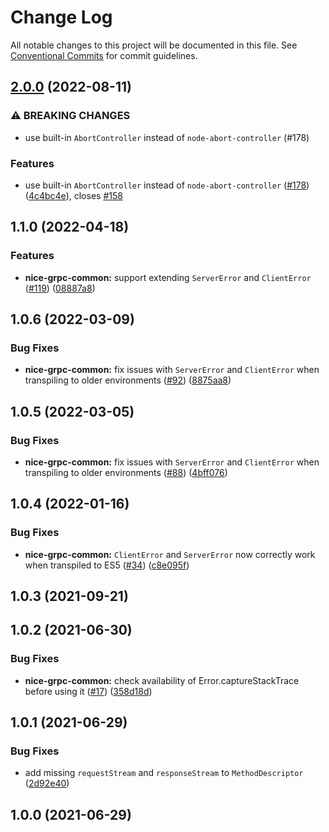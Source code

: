 # Change Log

All notable changes to this project will be documented in this file. See
[Conventional Commits](https://conventionalcommits.org) for commit guidelines.

## [2.0.0](https://github.com/deeplay-io/nice-grpc/compare/nice-grpc-common@1.1.0...nice-grpc-common@2.0.0) (2022-08-11)

### ⚠ BREAKING CHANGES

- use built-in `AbortController` instead of `node-abort-controller` (#178)

### Features

- use built-in `AbortController` instead of `node-abort-controller`
  ([#178](https://github.com/deeplay-io/nice-grpc/issues/178))
  ([4c4bc4e](https://github.com/deeplay-io/nice-grpc/commit/4c4bc4eacf38bedfbcdd5a41f4471698f7a117ed)),
  closes [#158](https://github.com/deeplay-io/nice-grpc/issues/158)

## 1.1.0 (2022-04-18)

### Features

- **nice-grpc-common:** support extending `ServerError` and `ClientError`
  ([#119](https://github.com/deeplay-io/nice-grpc/issues/119))
  ([08887a8](https://github.com/deeplay-io/nice-grpc/commit/08887a82f081b1c52da74b39ca54ae053b4a21aa))

## 1.0.6 (2022-03-09)

### Bug Fixes

- **nice-grpc-common:** fix issues with `ServerError` and `ClientError` when
  transpiling to older environments
  ([#92](https://github.com/deeplay-io/nice-grpc/issues/92))
  ([8875aa8](https://github.com/deeplay-io/nice-grpc/commit/8875aa86bc505dfe0e347b4851e30114fa7dadc8))

## 1.0.5 (2022-03-05)

### Bug Fixes

- **nice-grpc-common:** fix issues with `ServerError` and `ClientError` when
  transpiling to older environments
  ([#88](https://github.com/deeplay-io/nice-grpc/issues/88))
  ([4bff076](https://github.com/deeplay-io/nice-grpc/commit/4bff076ebf49c41f88a4af570c9a04e7549b5719))

## 1.0.4 (2022-01-16)

### Bug Fixes

- **nice-grpc-common:** `ClientError` and `ServerError` now correctly work when
  transpiled to ES5 ([#34](https://github.com/deeplay-io/nice-grpc/issues/34))
  ([c8e095f](https://github.com/deeplay-io/nice-grpc/commit/c8e095f1f2d81d57b319714d88d9182cf301bcca))

## 1.0.3 (2021-09-21)

## 1.0.2 (2021-06-30)

### Bug Fixes

- **nice-grpc-common:** check availability of Error.captureStackTrace before
  using it ([#17](https://github.com/deeplay-io/nice-grpc/issues/17))
  ([358d18d](https://github.com/deeplay-io/nice-grpc/commit/358d18d7c6c8ee564a6035554b7cd131561e61e9))

## 1.0.1 (2021-06-29)

### Bug Fixes

- add missing `requestStream` and `responseStream` to `MethodDescriptor`
  ([2d92e40](https://github.com/deeplay-io/nice-grpc/commit/2d92e40564f646d80dccbde6e5cda6a8eadf4ba3))

## 1.0.0 (2021-06-29)

